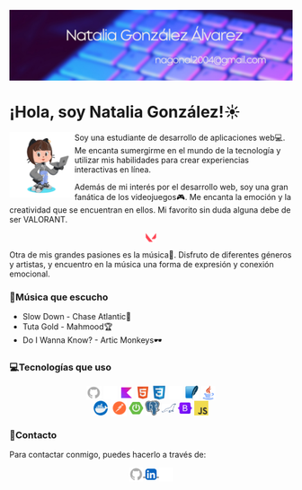 <img src="./imgs/bannerLinkedin.png" alt="Banner" borderRadius='1rem' boxShadow = '0 3px 10px rgba(0,0,0,0.3)' align="center"></br>

# ¡Hola, soy Natalia González!☀️

<img src="./imgs/octocat.png" width=23% align=left />

Soy una estudiante de desarrollo de aplicaciones web💻. Me encanta sumergirme en el mundo de la tecnología y utilizar mis habilidades para crear experiencias interactivas en línea.

Además de mi interés por el desarrollo web, soy una gran fanática de los videojuegos🎮. Me encanta la emoción y la creatividad que se encuentran en ellos. Mi favorito sin duda alguna debe de ser VALORANT.

<p align="center">
<img src="./imgs/valorant.png" width=4% align=center />
</p>

Otra de mis grandes pasiones es la música🎵. Disfruto de diferentes géneros y artistas, y encuentro en la música una forma de expresión y conexión emocional.

### 🎵Música que escucho
 -  Slow Down - Chase Atlantic💫 </br>
 -  Tuta Gold - Mahmood🏆 </br>
 -  Do I Wanna Know? - Artic Monkeys🕶️ </br>

### 💻Tecnologías que uso
<p align=center>
  <img src="./imgs/github.png" width=5% align=center />
  <img src="./imgs/gitkraken.png" width=5% align=center />
  <img src="./imgs/kotlin.png" width=5% align=center />
  <img src="./imgs/html.png" width=5% align=center />
  <img src="./imgs/css.png" width=5% align=center />
  <img src="./imgs/mysql.png" width=5% align=center />
  <img src="./imgs/sqlite.png" width=5% align=center />
  <img src="./imgs/java.png" width=5% align=center />
  <br>
  <img src="./imgs/dockerLogo.png" width=5% align=center />
  <img src="./imgs/postman.svg" width=6% align=center />
  <img src="./imgs/springboot.png" width=5% align=center />
  <img src="./imgs/postgres.png" width=5% align=center />
  <img src="./imgs/mariadb.svg" width=5% align=center />
  <img src="./imgs/bootstrap.png" width=5% align=center />
  <img src="./imgs/javascript.png" width=5% align=center />
</p>

### 📩Contacto
Para contactar conmigo, puedes hacerlo a través de:

<p align=center>
  <a href="https://github.com/ngalvez0910">
    <img src="./imgs/github.png" width=5% align=center />
  </a>
  <a href="https://www.linkedin.com/in/natalia-gonz%C3%A1lez-%C3%A1lvarez-83ba53303/">
    <img src="./imgs/linkedin.png" width=4% align=center />
  </a>
  <a href="mailto:nagonal2004@gmail.com">
    <img src="./imgs/email.png" width=5% align=center />
  </a>
</p>
